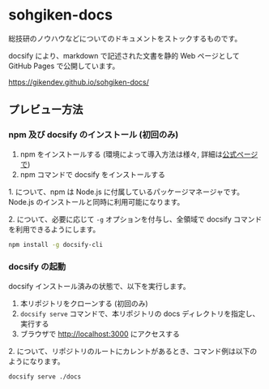 # sohgiken-docs

総技研のノウハウなどについてのドキュメントをストックするものです。

docsify により、markdown で記述された文書を静的 Web ページとして GitHub Pages で公開しています。

<https://gikendev.github.io/sohgiken-docs/>

## プレビュー方法

### npm 及び docsify のインストール (初回のみ)

1. npm をインストールする (環境によって導入方法は様々, 詳細は[公式ページで](https://nodejs.org/ja/download))
2. npm コマンドで docsify をインストールする

1\. について、npm は Node.js に付属しているパッケージマネージャです。
Node.js のインストールと同時に利用可能になります。

2\. について、必要に応じて `-g` オプションを付与し、全領域で docsify コマンドを利用できるようにします。

```sh
npm install -g docsify-cli
```

### docsify の起動

docsify インストール済みの状態で、以下を実行します。

1. 本リポジトリをクローンする (初回のみ)
2. `docsify serve` コマンドで、本リポジトリの docs ディレクトリを指定し、実行する
3. ブラウザで <http://localhost:3000> にアクセスする

2\. について、リポジトリのルートにカレントがあるとき、コマンド例は以下のようになります。

```sh
docsify serve ./docs
```
